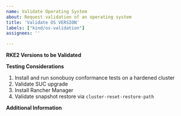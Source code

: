 ```yaml
---
name: Validate Operating System
about: Request validation of an operating system
title: 'Validate OS VERSION'
labels: ["kind/os-validation"]
assignees: ''

---
```


<!-- Thanks for helping us to improve RKE2! We welcome all OS validation requests. Please fill out each area of the template so we can better help you. Comments like this will be hidden when you post but you can delete them if you wish. -->

**RKE2 Versions to be Validated**
<!-- A list of released rke2 versions to validate the OS for. -->


**Testing Considerations**
<!-- Add/remove test cases that should be considered in addition/as opposed to to the below standard ones. -->
1. Install and run sonobuoy conformance tests on a hardened cluster
2. Validate SUC upgrade
3. Install Rancher Manager
4. Validate snapshot restore via `cluster-reset-restore-path`


**Additional Information**
<!-- Add any other information or context about the OS here. Ex. "Please validate with Selinux [...]" -->

